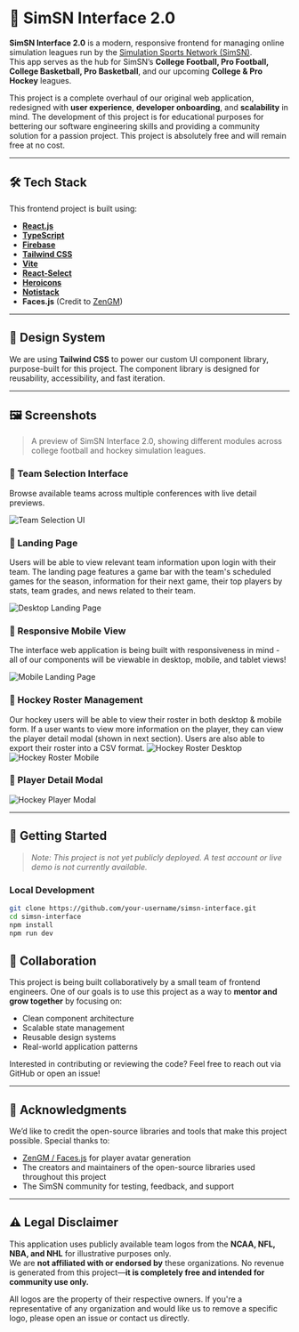 # 🏈 SimSN Interface 2.0

**SimSN Interface 2.0** is a modern, responsive frontend for managing online simulation leagues run by the [Simulation Sports Network (SimSN)](https://www.simulationsports.net).  
This app serves as the hub for SimSN’s **College Football, Pro Football, College Basketball, Pro Basketball**, and our upcoming **College & Pro Hockey** leagues.

This project is a complete overhaul of our original web application, redesigned with **user experience**, **developer onboarding**, and **scalability** in mind. The development of this project is for educational purposes for bettering our software engineering skills and providing a community solution for a passion project. This project is absolutely free and will remain free at no cost.

---

## 🛠 Tech Stack

This frontend project is built using:

- [**React.js**](https://react.dev/)
- [**TypeScript**](https://www.typescriptlang.org/)
- [**Firebase**](https://firebase.google.com/)
- [**Tailwind CSS**](https://tailwindcss.com/)
- [**Vite**](https://vite.dev/)
- [**React-Select**](https://react-select.com/home)
- [**Heroicons**](https://heroicons.com/)
- [**Notistack**](https://notistack.com/)
- **Faces.js** (Credit to [ZenGM](https://github.com/zen-development/zen-gm))

---

## 🎨 Design System

We are using **Tailwind CSS** to power our custom UI component library, purpose-built for this project. The component library is designed for reusability, accessibility, and fast iteration.

---

## 🖼 Screenshots

> A preview of SimSN Interface 2.0, showing different modules across college football and hockey simulation leagues.

### 🔘 Team Selection Interface

Browse available teams across multiple conferences with live detail previews.

![Team Selection UI](./screenshots/available_teams.png)

### 📅 Landing Page

Users will be able to view relevant team information upon login with their team. The landing page features a game bar with the team's scheduled games for the season, information for their next game, their top players by stats, team grades, and news related to their team.

![Desktop Landing Page](./screenshots/landing_page_desktop.png)

### 📱 Responsive Mobile View

The interface web application is being built with responsiveness in mind - all of our components will be viewable in desktop, mobile, and tablet views!

![Mobile Landing Page](./screenshots/landing_page_mobile.png)

### 🏒 Hockey Roster Management

Our hockey users will be able to view their roster in both desktop & mobile form. If a user wants to view more information on the player, they can view the player detail modal (shown in next section). Users are also able to export their roster into a CSV format.
![Hockey Roster Desktop](./screenshots/hockey_roster_desktop.png)
![Hockey Roster Mobile](./screenshots/hockey_roster_mobile.png)

### 👤 Player Detail Modal

![Hockey Player Modal](./screenshots/player_modal.png)

---

## 🚀 Getting Started

> _Note: This project is not yet publicly deployed. A test account or live demo is not currently available._

### Local Development

```bash
git clone https://github.com/your-username/simsn-interface.git
cd simsn-interface
npm install
npm run dev
```

## 🤝 Collaboration

This project is being built collaboratively by a small team of frontend engineers. One of our goals is to use this project as a way to **mentor and grow together** by focusing on:

- Clean component architecture
- Scalable state management
- Reusable design systems
- Real-world application patterns

Interested in contributing or reviewing the code? Feel free to reach out via GitHub or open an issue!

---

## 🙏 Acknowledgments

We’d like to credit the open-source libraries and tools that make this project possible. Special thanks to:

- [ZenGM / Faces.js](https://github.com/zen-development/zen-gm) for player avatar generation
- The creators and maintainers of the open-source libraries used throughout this project
- The SimSN community for testing, feedback, and support

---

## ⚠️ Legal Disclaimer

This application uses publicly available team logos from the **NCAA, NFL, NBA, and NHL** for illustrative purposes only.  
We are **not affiliated with or endorsed by** these organizations. No revenue is generated from this project—**it is completely free and intended for community use only.**

All logos are the property of their respective owners. If you're a representative of any organization and would like us to remove a specific logo, please open an issue or contact us directly.
